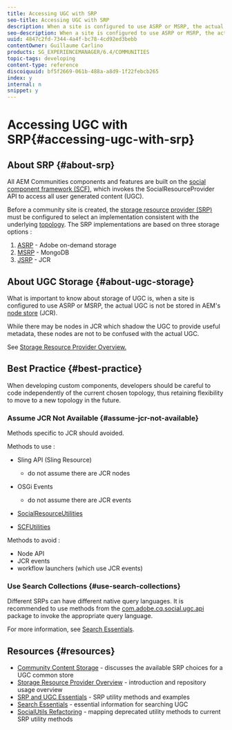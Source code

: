 ```yaml
---
title: Accessing UGC with SRP
seo-title: Accessing UGC with SRP
description: When a site is configured to use ASRP or MSRP, the actual UGC is not be stored in AEM's node store (JCR)
seo-description: When a site is configured to use ASRP or MSRP, the actual UGC is not be stored in AEM's node store (JCR)
uuid: 4847c2fd-7344-4a4f-bc78-4cd92ed3bebb
contentOwner: Guillaume Carlino
products: SG_EXPERIENCEMANAGER/6.4/COMMUNITIES
topic-tags: developing
content-type: reference
discoiquuid: bf5f2669-061b-488a-a8d9-1f22febcb265
index: y
internal: n
snippet: y
---
```


# Accessing UGC with SRP{#accessing-ugc-with-srp}

## About SRP {#about-srp}

All AEM Communities components and features are built on the [social component framework (SCF)](../../communities/using/scf.md), which invokes the SocialResourceProvider API to access all user generated content (UGC).

Before a community site is created, the [storage resource provider (SRP)](../../communities/using/working-with-srp.md) must be configured to select an implementation consistent with the underlying [topology](../../communities/using/topologies.md). The SRP implementations are based on three storage options :

1. [ASRP](../../communities/using/asrp.md) - Adobe on-demand storage
1. [MSRP](../../communities/using/msrp.md) - MongoDB
1. [JSRP](../../communities/using/jsrp.md) - JCR

## About UGC Storage {#about-ugc-storage}

What is important to know about storage of UGC is, when a site is configured to use ASRP or MSRP, the actual UGC is not be stored in AEM's [node store](../../sites/deploying/using/data-store-config.md) (JCR).

While there may be nodes in JCR which shadow the UGC to provide useful metadata, these nodes are not to be confused with the actual UGC.

See [Storage Resource Provider Overview.](../../communities/using/srp.md)

## Best Practice {#best-practice}

When developing custom components, developers should be careful to code independently of the current chosen topology, thus retaining flexibility to move to a new topology in the future.

### Assume JCR Not Available {#assume-jcr-not-available}

Methods specific to JCR should avoided.

Methods to use :

* Sling API (Sling Resource)

    * do not assume there are JCR nodes

* OSGi Events

    * do not assume there are JCR events

* [SocialResourceUtilities](../../communities/using/socialutils.md#socialresourceutilitiespackage)
* [SCFUtilities](../../communities/using/socialutils.md#scfutilitiespackage)

Methods to avoid :

* Node API
* JCR events
* workflow launchers (which use JCR events)

### Use Search Collections {#use-search-collections}

Different SRPs can have different native query languages. It is recommended to use methods from the [com.adobe.cq.social.ugc.api](/sites/developing/using/reference-materials/javadoc/com/adobe/cq/social/ugc/api/package-summary) package to invoke the appropriate query language.

For more information, see [Search Essentials](../../communities/using/search-implementation.md).

## Resources {#resources}

* [Community Content Storage](../../communities/using/working-with-srp.md) - discusses the available SRP choices for a UGC common store
* [Storage Resource Provider Overview](../../communities/using/srp.md) - introduction and repository usage overview
* [SRP and UGC Essentials](../../communities/using/srp-and-ugc.md) - SRP utility methods and examples
* [Search Essentials](../../communities/using/search-implementation.md) - essential information for searching UGC
* [SocialUtils Refactoring](../../communities/using/socialutils.md) - mapping deprecated utility methods to current SRP utility methods

